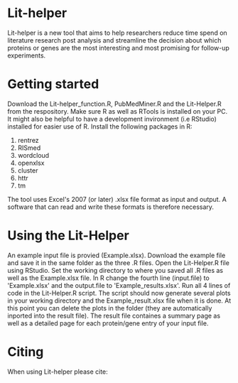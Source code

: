 # Lit-helper
Lit-helper is a new tool that aims to help researchers reduce time spend on literature research post analysis and streamline the decision about which proteins or genes are the most interesting and most promising for follow-up experiments.

# Getting started
Download the Lit-helper_function.R, PubMedMiner.R and the Lit-Helper.R from the respository. Make sure R as well as RTools is installed on your PC. It might also be helpful to have a development invironment (i.e RStudio) installed for easier use of R. Install the following packages in R:
1.	rentrez
2.	RISmed
3.	wordcloud
4.	openxlsx
5.	cluster
6.	httr
7.	tm

The tool uses Excel's 2007 (or later) .xlsx file format as input and output. A software that can read and write these formats is therefore necessary.

# Using the Lit-Helper
An example input file is provied (Example.xlsx). Download the example file and save it in the same folder as the three .R files. Open the Lit-Helper.R file using RStudio. Set the working directory to where you saved all .R files as well as the Example.xlsx file. In R change the fourth line (input.file) to 'Example.xlsx' and the output.file to 'Example_results.xlsx'. Run all 4 lines of code in the Lit-Helper.R script. The script should now generate several plots in your working directory and the Example_result.xlsx file when it is done. At this point you can delete the plots in the folder (they are automatically inported into the result file). The result file containes a summary page as well as a detailed page for each protein/gene entry of your input file.

# Citing
When using Lit-helper please cite: 

